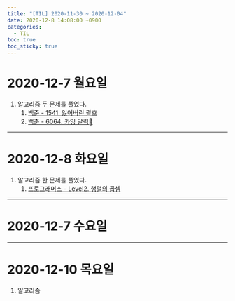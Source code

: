 ```yaml
---
title: "[TIL] 2020-11-30 ~ 2020-12-04"
date: 2020-12-8 14:08:00 +0900
categories:
  - TIL
toc: true
toc_sticky: true
---
```


# 2020-12-7 월요일

1. 알고리즘 두 문제를 풀었다.
   1. [백준 - 1541. 잃어버린 괄호](http://ddb8036631.github.io/알고리즘/백준_1541_잃어버린괄호)
   2. [백준 - 6064. 카잉 달력](http://ddb8036631.github.io/알고리즘/백준_6064_카잉달력)

---

# 2020-12-8 화요일

1. 알고리즘 한 문제를 풀었다.
   1. [프로그래머스 - Level2. 행렬의 곱셈](http://ddb8036631.github.io/알고리즘/프로그래머스_행렬의곱셈)

---

# 2020-12-7 수요일

---

# 2020-12-10 목요일

1. 알고리즘
